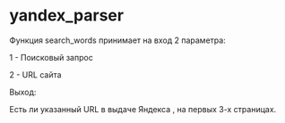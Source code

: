 # yandex_parser

Функция search_words принимает на вход 2 параметра:

1 - Поисковый запрос 

2 - URL сайта

Выход:

Есть ли указанный URL в выдаче Яндекса , на первых 3-х страницах.
